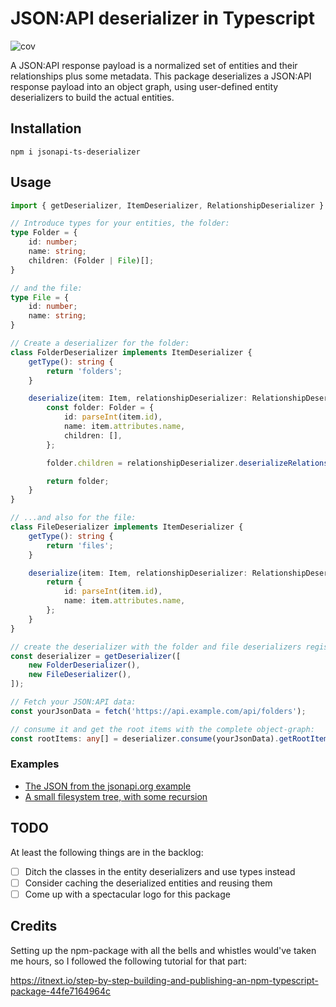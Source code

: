 # JSON:API deserializer in Typescript

![cov](https://strobotti.github.io/jsonapi-ts-deserializer/badges/coverage.svg)

A JSON:API response payload is a normalized set of entities and their relationships plus some metadata. This package
deserializes a JSON:API response payload into an object graph, using user-defined entity deserializers to build the
actual entities.

## Installation

```shell
npm i jsonapi-ts-deserializer
```

## Usage

```typescript
import { getDeserializer, ItemDeserializer, RelationshipDeserializer } from 'jsonapi-ts-deserializer';

// Introduce types for your entities, the folder:
type Folder = {
    id: number;
    name: string;
    children: (Folder | File)[];
}

// and the file:
type File = {
    id: number;
    name: string;
}

// Create a deserializer for the folder:
class FolderDeserializer implements ItemDeserializer {
    getType(): string {
        return 'folders';
    }

    deserialize(item: Item, relationshipDeserializer: RelationshipDeserializer): any {
        const folder: Folder = {
            id: parseInt(item.id),
            name: item.attributes.name,
            children: [],
        };

        folder.children = relationshipDeserializer.deserializeRelationships(relationshipDeserializer, item, 'children');

        return folder;
    }
}

// ...and also for the file:
class FileDeserializer implements ItemDeserializer {
    getType(): string {
        return 'files';
    }

    deserialize(item: Item, relationshipDeserializer: RelationshipDeserializer): any {
        return {
            id: parseInt(item.id),
            name: item.attributes.name,
        };
    }
}

// create the deserializer with the folder and file deserializers registered:
const deserializer = getDeserializer([
    new FolderDeserializer(),
    new FileDeserializer(),
]);

// Fetch your JSON:API data:
const yourJsonData = fetch('https://api.example.com/api/folders');

// consume it and get the root items with the complete object-graph:
const rootItems: any[] = deserializer.consume(yourJsonData).getRootItems();
```

### Examples

* [The JSON from the jsonapi.org example](docs/examples/jsonapiorg)
* [A small filesystem tree, with some recursion](docs/examples/filesystem)

## TODO

At least the following things are in the backlog:

* [ ] Ditch the classes in the entity deserializers and use types instead
* [ ] Consider caching the deserialized entities and reusing them
* [ ] Come up with a spectacular logo for this package

## Credits

Setting up the npm-package with all the bells and whistles would've taken me hours, so I followed the following tutorial for that part:

https://itnext.io/step-by-step-building-and-publishing-an-npm-typescript-package-44fe7164964c
